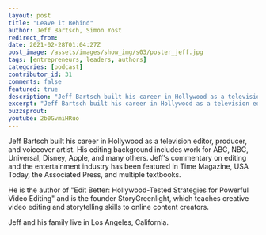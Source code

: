 ```yaml
---
layout: post
title: "Leave it Behind"
author: Jeff Bartsch, Simon Yost
redirect_from:
date: 2021-02-28T01:04:27Z
post_image: /assets/images/show_img/s03/poster_jeff.jpg
tags: [entrepreneurs, leaders, authors]
categories: [podcast]
contributor_id: 31
comments: false
featured: true
description: "Jeff Bartsch built his career in Hollywood as a television editor, producer, and voiceover artist. His editing background includes work for ABC, NBC, Universal, Disney, Apple, and many others. "
excerpt: "Jeff Bartsch built his career in Hollywood as a television editor, producer, and voiceover artist. His editing background includes work for ABC, NBC, Universal, Disney, Apple, and many others. "
buzzsprout: 
youtube: 2b0GvmiHRuo
---
```

Jeff Bartsch built his career in Hollywood as a television editor, producer, and voiceover artist. His editing background includes work for ABC, NBC, Universal, Disney, Apple, and many others. Jeff's commentary on editing and the entertainment industry has been featured in Time Magazine, USA Today, the Associated Press, and multiple textbooks.

He is the author of "Edit Better: Hollywood-Tested Strategies for Powerful Video Editing" and is the founder StoryGreenlight, which teaches creative video editing and storytelling skills to online content creators.

Jeff and his family live in Los Angeles, California.
